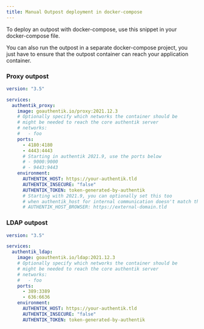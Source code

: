 ```yaml
---
title: Manual Outpost deployment in docker-compose
---
```


To deploy an outpost with docker-compose, use this snippet in your docker-compose file.

You can also run the outpost in a separate docker-compose project, you just have to ensure that the outpost container can reach your application container.

### Proxy outpost

```yaml
version: "3.5"

services:
  authentik_proxy:
    image: goauthentik.io/proxy:2021.12.3
    # Optionally specify which networks the container should be
    # might be needed to reach the core authentik server
    # networks:
    #   - foo
    ports:
      - 4180:4180
      - 4443:4443
      # Starting in authentik 2021.9, use the ports below
      # - 9000:9000
      # - 9443:9443
    environment:
      AUTHENTIK_HOST: https://your-authentik.tld
      AUTHENTIK_INSECURE: "false"
      AUTHENTIK_TOKEN: token-generated-by-authentik
      # Starting with 2021.9, you can optionally set this too
      # when authentik_host for internal communication doesn't match the public URL
      # AUTHENTIK_HOST_BROWSER: https://external-domain.tld
```

### LDAP outpost

```yaml
version: "3.5"

services:
  authentik_ldap:
    image: goauthentik.io/ldap:2021.12.3
    # Optionally specify which networks the container should be
    # might be needed to reach the core authentik server
    # networks:
    #   - foo
    ports:
      - 389:3389
      - 636:6636
    environment:
      AUTHENTIK_HOST: https://your-authentik.tld
      AUTHENTIK_INSECURE: "false"
      AUTHENTIK_TOKEN: token-generated-by-authentik
```
